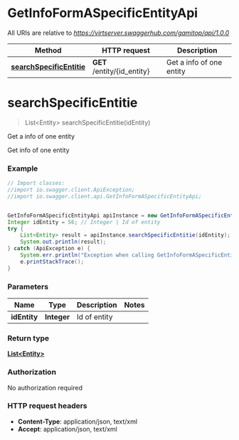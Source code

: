 # GetInfoFormASpecificEntityApi

All URIs are relative to *https://virtserver.swaggerhub.com/gamitop/api/1.0.0*

Method | HTTP request | Description
------------- | ------------- | -------------
[**searchSpecificEntitie**](GetInfoFormASpecificEntityApi.md#searchSpecificEntitie) | **GET** /entity/{id_entity} | Get a info of one entity


<a name="searchSpecificEntitie"></a>
# **searchSpecificEntitie**
> List&lt;Entity&gt; searchSpecificEntitie(idEntity)

Get a info of one entity

Get info of one entity 

### Example
```java
// Import classes:
//import io.swagger.client.ApiException;
//import io.swagger.client.api.GetInfoFormASpecificEntityApi;


GetInfoFormASpecificEntityApi apiInstance = new GetInfoFormASpecificEntityApi();
Integer idEntity = 56; // Integer | Id of entity
try {
    List<Entity> result = apiInstance.searchSpecificEntitie(idEntity);
    System.out.println(result);
} catch (ApiException e) {
    System.err.println("Exception when calling GetInfoFormASpecificEntityApi#searchSpecificEntitie");
    e.printStackTrace();
}
```

### Parameters

Name | Type | Description  | Notes
------------- | ------------- | ------------- | -------------
 **idEntity** | **Integer**| Id of entity |

### Return type

[**List&lt;Entity&gt;**](Entity.md)

### Authorization

No authorization required

### HTTP request headers

 - **Content-Type**: application/json, text/xml
 - **Accept**: application/json, text/xml

